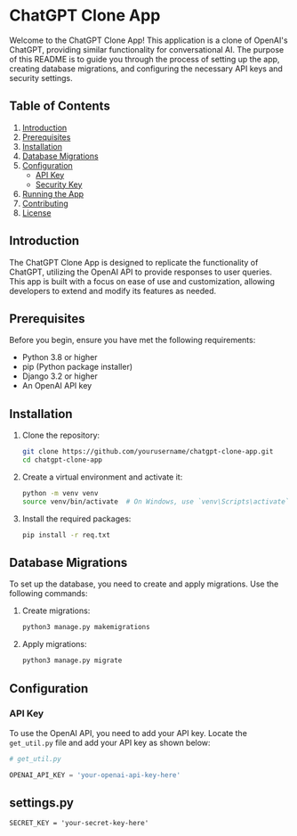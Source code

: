 # ChatGPT Clone App

Welcome to the ChatGPT Clone App! This application is a clone of OpenAI's ChatGPT, providing similar functionality for conversational AI. The purpose of this README is to guide you through the process of setting up the app, creating database migrations, and configuring the necessary API keys and security settings.

## Table of Contents

1. [Introduction](#introduction)
2. [Prerequisites](#prerequisites)
3. [Installation](#installation)
4. [Database Migrations](#database-migrations)
5. [Configuration](#configuration)
   - [API Key](#api-key)
   - [Security Key](#security-key)
6. [Running the App](#running-the-app)
7. [Contributing](#contributing)
8. [License](#license)

## Introduction

The ChatGPT Clone App is designed to replicate the functionality of ChatGPT, utilizing the OpenAI API to provide responses to user queries. This app is built with a focus on ease of use and customization, allowing developers to extend and modify its features as needed.

## Prerequisites

Before you begin, ensure you have met the following requirements:
- Python 3.8 or higher
- pip (Python package installer)
- Django 3.2 or higher
- An OpenAI API key

## Installation

1. Clone the repository:
    ```bash
    git clone https://github.com/yourusername/chatgpt-clone-app.git
    cd chatgpt-clone-app
    ```

2. Create a virtual environment and activate it:
    ```bash
    python -m venv venv
    source venv/bin/activate  # On Windows, use `venv\Scripts\activate`
    ```

3. Install the required packages:
    ```bash
    pip install -r req.txt
    ```

## Database Migrations

To set up the database, you need to create and apply migrations. Use the following commands:

1. Create migrations:
    ```bash
    python3 manage.py makemigrations
    ```

2. Apply migrations:
    ```bash
    python3 manage.py migrate
    ```

## Configuration

### API Key

To use the OpenAI API, you need to add your API key. Locate the `get_util.py` file and add your API key as shown below:

```python
# get_util.py

OPENAI_API_KEY = 'your-openai-api-key-here'
```
## settings.py
```
SECRET_KEY = 'your-secret-key-here'
```
